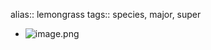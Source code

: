 alias:: lemongrass
tags:: species, major, super

- ![image.png](https://peach-geographical-bat-397.mypinata.cloud/ipfs/QmbyZoZF3Y1nVMn8Aw9RJVEiNAtaCHfyg4LcfN7oWBMPaS)